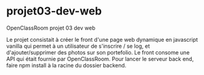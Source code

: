 # projet03-dev-web

OpenClassRoom projet 03 dev web 

Le projet consistait à créer le front d'une page web dynamique en javascript vanilla qui permet à un utilisateur de s'inscrire / se log, et d'ajouter/supprimer des photos sur son portefolio. Le front consome une API qui était fournie par OpenClassRoom. 
Pour lancer le serveur back end, faire npm install à la racine du dossier backend. 

